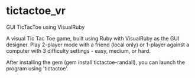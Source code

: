 tictactoe_vr
============

GUI TicTacToe using VisualRuby

A visual Tic Tac Toe game, built using Ruby with VisualRuby as the GUI designer.
Play 2-player mode with a friend (local only) or 1-player against a computer with 3 difficulty settings - easy, medium, or hard.

After installing the gem (gem install tictactoe-randall), you can launch the program using 'tictactoe'.
